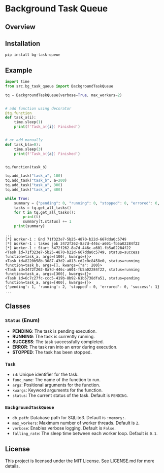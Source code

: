 # Background Task Queue

## Overview

## Installation

```bash
pip install bg-task-queue
```

## Example

```python
import time
from src.bg_task_queue import BackgroundTaskQueue

tq = BackgroundTaskQueue(verbose=True, max_workers=2)


# add function using decorator
@tq.function
def task_a(i):
    time.sleep(1)
    print(f'Task_a({i}) Finished')


# or add manually
def task_b(a=0):
    time.sleep(3)
    print(f'Task_b({a}) Finished')


tq.function(task_b)

tq.add_task("task_a", 100)
tq.add_task("task_b", a=200)
tq.add_task("task_a", 300)
tq.add_task("task_a", 400)

while True:
    summary = {"pending": 0, "running": 0, "stopped": 0, "errored": 0, "success": 0}
    tasks = tq.get_all_tasks()
    for t in tq.get_all_tasks():
        print(t)
        summary[t.status] += 1
    print(summary)
```

```text
...
[*] Worker-1 : End 71f323e7-5b25-4870-b22d-667dda0c5749
[*] Worker-1 : takes job 3472f262-8a7d-446c-a601-fb5a02284f22
[*] Worker-1 : Start 3472f262-8a7d-446c-a601-fb5a02284f22
<Task id=71f323e7-5b25-4870-b22d-667dda0c5749, status=success function=task_a, args=[100], kwargs={}>
<Task id=8220b58b-3087-43d2-a813-cd2c0c8458e0, status=running function=task_b, args=[], kwargs={"a": 200}>
<Task id=3472f262-8a7d-446c-a601-fb5a02284f22, status=running function=task_a, args=[300], kwargs={}>
<Task id=6c7c27fc-ccc5-419b-8b92-61b5738dfa51, status=pending function=task_a, args=[400], kwargs={}>
{'pending': 1, 'running': 2, 'stopped': 0, 'errored': 0, 'success': 1}
...
```


## Classes

### `Status` (Enum)

- **PENDING**: The task is pending execution.
- **RUNNING**: The task is currently running.
- **SUCCESS**: The task successfully completed.
- **ERROR**: The task ran into an error during execution.
- **STOPPED**: The task has been stopped.

### `Task`

- `id`: Unique identifier for the task.
- `func_name`: The name of the function to run.
- `args`: Positional arguments for the function.
- `kwargs`: Keyword arguments for the function.
- `status`: The current status of the task. Default is `PENDING`.

### `BackgroundTaskQueue`

- `db_path`: Database path for SQLite3. Default is `:memory:`.
- `max_workers`: Maximum number of worker threads. Default is `2`.
- `verbose`: Enables verbose logging. Default is `False`.
- `falling_rate`: The sleep time between each worker loop. Default is `0.1`.


## License
This project is licensed under the MIT License. See LICENSE.md for more details.